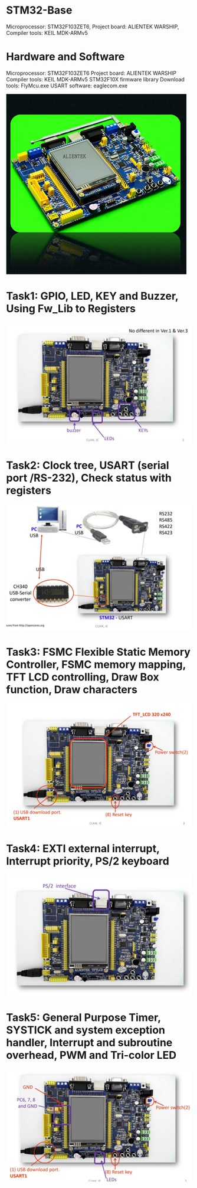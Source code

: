 # STM32-Base
Microprocessor: STM32F103ZET6, Project board: ALIENTEK WARSHIP, Compiler tools: KEIL MDK-ARMv5

# Hardware and Software
Microprocessor: STM32F103ZET6
Project board: ALIENTEK WARSHIP 
Compiler tools: KEIL MDK-ARMv5
STM32F10X firmware library
Download tools: FlyMcu.exe
USART software: eaglecom.exe

<img src="Proj/boardg.png" class="center">

# Task1: GPIO, LED, KEY and Buzzer, Using Fw_Lib to Registers
<img src="Proj/1.jpg" class="center">

# Task2: Clock tree, USART (serial port /RS-232), Check status with registers
<img src="Proj/2.jpg" class="center">

# Task3: FSMC Flexible Static Memory Controller, FSMC memory mapping, TFT LCD controlling, Draw Box function, Draw characters
<img src="Proj/3.jpg" class="center">

# Task4: EXTI external interrupt, Interrupt priority, PS/2 keyboard
<img src="Proj/4.jpg" class="center">

# Task5: General Purpose Timer, SYSTICK and system exception handler, Interrupt and subroutine overhead, PWM and Tri-color LED
<img src="Proj/5.jpg" class="center">
